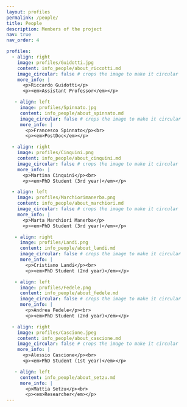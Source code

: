 ```yaml
---
layout: profiles
permalink: /people/
title: People
description: Members of the project
nav: true
nav_order: 4

profiles:
  - align: right
    image: profiles/Guidotti.jpg
    content: info_people/about_riccotti.md
    image_circular: false # crops the image to make it circular
    more_info: |
      <p>Riccardo Guidotti</p>
      <p><em>Assistant Professor</em></p>

   - align: left
     image: profiles/Spinnato.jpg
     content: info_people/about_spinnato.md
     image_circular: false # crops the image to make it circular
     more_info: |
       <p>Francesco Spinnato</p><br>
       <p><em>PostDoc</em></p>

  - align: right
    image: profiles/Cinquini.png
    content: info_people/about_cinquini.md
    image_circular: false # crops the image to make it circular
    more_info: |
      <p>Martina Cinquini</p><br>
      <p><em>PhD Student (3rd year)</em></p>

  - align: left
    image: profiles/Marchiorimanerba.png
    content: info_people/about_marchiori.md
    image_circular: false # crops the image to make it circular
    more_info: |
      <p>Marta Marchiori Manerba</p>
      <p><em>PhD Student (3rd year)</em></p>

   - align: right
     image: profiles/Landi.png
     content: info_people/about_landi.md
     image_circular: false # crops the image to make it circular
     more_info: |
       <p>Cristiano Landi</p><br>
       <p><em>PhD Student (2nd year)</em></p>

   - align: left
     image: profiles/Fedele.png
     content: info_people/about_fedele.md
     image_circular: false # crops the image to make it circular
     more_info: |
       <p>Andrea Fedele</p><br>
       <p><em>PhD Student (2nd year)</em></p>

  - align: right
    image: profiles/Cascione.jpeg
    content: info_people/about_cascione.md
    image_circular: false # crops the image to make it circular
    more_info: |
      <p>Alessio Cascione</p><br>
      <p><em>PhD Student (1st year)</em></p>

   - align: left
     content: info_people/about_setzu.md
     more_info: |
       <p>Mattia Setzu</p><br>
       <p><em>Researcher</em></p>    
---
```

